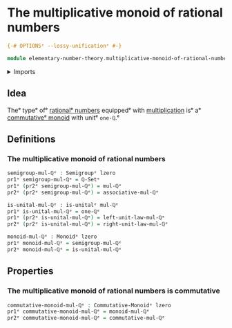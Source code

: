 # The multiplicative monoid of rational numbers

```agda
{-# OPTIONSᵉ --lossy-unificationᵉ #-}

module elementary-number-theory.multiplicative-monoid-of-rational-numbersᵉ where
```

<details><summary>Imports</summary>

```agda
open import elementary-number-theory.multiplication-rational-numbersᵉ
open import elementary-number-theory.rational-numbersᵉ

open import foundation.dependent-pair-typesᵉ
open import foundation.unital-binary-operationsᵉ
open import foundation.universe-levelsᵉ

open import group-theory.commutative-monoidsᵉ
open import group-theory.monoidsᵉ
open import group-theory.semigroupsᵉ
```

</details>

## Idea

Theᵉ typeᵉ ofᵉ [rationalᵉ numbers](elementary-number-theory.rational-numbers.mdᵉ)
equippedᵉ with
[multiplication](elementary-number-theory.addition-rational-numbers.mdᵉ) isᵉ aᵉ
[commutativeᵉ monoid](group-theory.commutative-monoids.mdᵉ) with unitᵉ `one-ℚ`.ᵉ

## Definitions

### The multiplicative monoid of rational numbers

```agda
semigroup-mul-ℚᵉ : Semigroupᵉ lzero
pr1ᵉ semigroup-mul-ℚᵉ = ℚ-Setᵉ
pr1ᵉ (pr2ᵉ semigroup-mul-ℚᵉ) = mul-ℚᵉ
pr2ᵉ (pr2ᵉ semigroup-mul-ℚᵉ) = associative-mul-ℚᵉ

is-unital-mul-ℚᵉ : is-unitalᵉ mul-ℚᵉ
pr1ᵉ is-unital-mul-ℚᵉ = one-ℚᵉ
pr1ᵉ (pr2ᵉ is-unital-mul-ℚᵉ) = left-unit-law-mul-ℚᵉ
pr2ᵉ (pr2ᵉ is-unital-mul-ℚᵉ) = right-unit-law-mul-ℚᵉ

monoid-mul-ℚᵉ : Monoidᵉ lzero
pr1ᵉ monoid-mul-ℚᵉ = semigroup-mul-ℚᵉ
pr2ᵉ monoid-mul-ℚᵉ = is-unital-mul-ℚᵉ
```

## Properties

### The multiplicative monoid of rational numbers is commutative

```agda
commutative-monoid-mul-ℚᵉ : Commutative-Monoidᵉ lzero
pr1ᵉ commutative-monoid-mul-ℚᵉ = monoid-mul-ℚᵉ
pr2ᵉ commutative-monoid-mul-ℚᵉ = commutative-mul-ℚᵉ
```